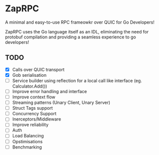 # ZapRPC
A minimal and easy-to-use RPC frameowkr over QUIC for Go Developers!

ZapRPC uses the Go language itself as an IDL, eliminating the need for protobuf compilation and providing a seamless experience to go developers!

## TODO
- [x] Calls over QUIC transport
- [x] Gob serialisation
- [ ]  Service builder using reflection for a local call like interface (eg. Calculator.Add())
- [ ]  Improve error handling and interface
- [ ]  Improve context flow
- [ ]  Streaming patterns (Unary Client, Unary Server)
- [ ]  Struct Tags support
- [ ]  Concurrency Support
- [ ]  Inerceptors/Middleware
- [ ]  Improve reliability
- [ ]  Auth
- [ ]  Load Balancing
- [ ]  Opstimisations
- [ ]  Benchmarking

